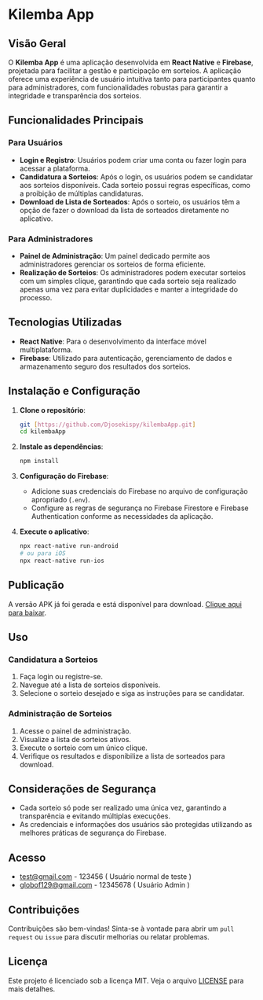 
# Kilemba App

## Visão Geral

O **Kilemba App** é uma aplicação desenvolvida em **React Native** e **Firebase**, projetada para facilitar a gestão e participação em sorteios. A aplicação oferece uma experiência de usuário intuitiva tanto para participantes quanto para administradores, com funcionalidades robustas para garantir a integridade e transparência dos sorteios.

## Funcionalidades Principais

### Para Usuários

- **Login e Registro**: Usuários podem criar uma conta ou fazer login para acessar a plataforma.
- **Candidatura a Sorteios**: Após o login, os usuários podem se candidatar aos sorteios disponíveis. Cada sorteio possui regras específicas, como a proibição de múltiplas candidaturas.
- **Download de Lista de Sorteados**: Após o sorteio, os usuários têm a opção de fazer o download da lista de sorteados diretamente no aplicativo.

### Para Administradores

- **Painel de Administração**: Um painel dedicado permite aos administradores gerenciar os sorteios de forma eficiente.
- **Realização de Sorteios**: Os administradores podem executar sorteios com um simples clique, garantindo que cada sorteio seja realizado apenas uma vez para evitar duplicidades e manter a integridade do processo.

## Tecnologias Utilizadas

- **React Native**: Para o desenvolvimento da interface móvel multiplataforma.
- **Firebase**: Utilizado para autenticação, gerenciamento de dados e armazenamento seguro dos resultados dos sorteios.

## Instalação e Configuração

1. **Clone o repositório**:
   ```bash
   git [https://github.com/Djosekispy/kilembaApp.git]
   cd kilembaApp
   ```

2. **Instale as dependências**:
   ```bash
   npm install
   ```

3. **Configuração do Firebase**:
   - Adicione suas credenciais do Firebase no arquivo de configuração apropriado (`.env`).
   - Configure as regras de segurança no Firebase Firestore e Firebase Authentication conforme as necessidades da aplicação.

4. **Execute o aplicativo**:
   ```bash
   npx react-native run-android
   # ou para iOS
   npx react-native run-ios
   ```

## Publicação

A versão APK já foi gerada e está disponível para download. [Clique aqui para baixar](https://expo.dev/artifacts/eas/7rWbVb8nmi5V5N8LcJHWhc.apk).

## Uso

### Candidatura a Sorteios
1. Faça login ou registre-se.
2. Navegue até a lista de sorteios disponíveis.
3. Selecione o sorteio desejado e siga as instruções para se candidatar.

### Administração de Sorteios
1. Acesse o painel de administração.
2. Visualize a lista de sorteios ativos.
3. Execute o sorteio com um único clique.
4. Verifique os resultados e disponibilize a lista de sorteados para download.

## Considerações de Segurança

- Cada sorteio só pode ser realizado uma única vez, garantindo a transparência e evitando múltiplas execuções.
- As credenciais e informações dos usuários são protegidas utilizando as melhores práticas de segurança do Firebase.

## Acesso
- test@gmail.com - 123456 ( Usuário normal de teste )
- globof129@gmail.com - 12345678 ( Usuário Admin )

## Contribuições

Contribuições são bem-vindas! Sinta-se à vontade para abrir um `pull request` ou `issue` para discutir melhorias ou relatar problemas.

## Licença

Este projeto é licenciado sob a licença MIT. Veja o arquivo [LICENSE](LICENSE) para mais detalhes.


